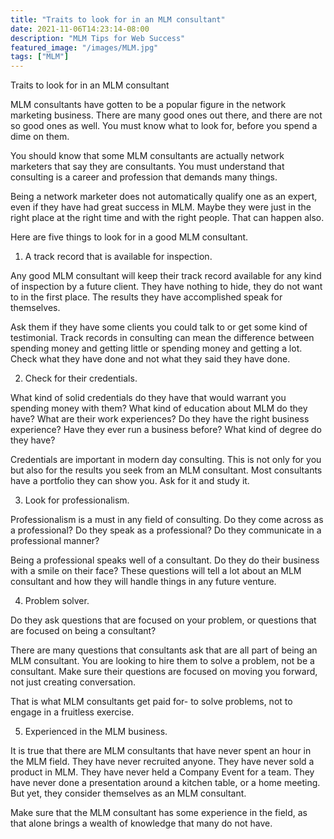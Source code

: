 ```yaml
---
title: "Traits to look for in an MLM consultant"
date: 2021-11-06T14:23:14-08:00
description: "MLM Tips for Web Success"
featured_image: "/images/MLM.jpg"
tags: ["MLM"]
---
```


Traits to look for in an MLM consultant


MLM consultants have gotten to be a popular figure in the network marketing business. There are many good ones out there, and there are not so good ones as well. You must know what to look for, before you spend a dime on them.

You should know that some MLM consultants are actually network marketers that say they are consultants. You must understand that consulting is a career and profession that demands many things.
 
Being a network marketer does not automatically qualify one as an expert, even if they have had great success in MLM. Maybe they were just in the right place at the right time and with the right people. That can happen also.

Here are five things to look for in a good MLM consultant.

1. A track record that is available for inspection.

Any good MLM consultant will keep their track record available for any kind of inspection by a future client. They have nothing to hide, they do not want to in the first place. The results they have accomplished speak for themselves.

Ask them if they have some clients you could talk to or get some kind of testimonial. Track records in consulting can mean the difference between spending money and getting little or spending money and getting a lot. Check what they have done and not what they said they have done. 

2. Check for their credentials.

What kind of solid credentials do they have that would warrant you spending money with them? What kind of education about MLM do they have? What are their work experiences? Do they have the right business experience? Have they ever run a business before? What kind of degree do they have?

Credentials are important in modern day consulting. This is not only for you but also for the results you seek from an MLM consultant. Most consultants have a portfolio they can show you. Ask for it and study it.

3. Look for professionalism.

Professionalism is a must in any field of consulting. Do they come across as a professional? Do they speak as a professional? Do they communicate in a professional manner? 

Being a professional speaks well of a consultant. Do they do their business with a smile on their face? These questions will tell a lot about an MLM consultant and how they will handle things in any future venture.

4) Problem solver.

Do they ask questions that are focused on your problem, or questions that are focused on being a consultant?

There are many questions that consultants ask that are all part of being an MLM consultant. You are looking to hire them to solve a problem, not be a consultant. Make sure their questions are focused on moving you forward, not just creating conversation.

That is what MLM consultants get paid for- to solve problems, not to engage in a fruitless exercise.

5) Experienced in the MLM business.

It is true that there are MLM consultants that have never spent an hour in the MLM field. They have never recruited anyone. They have never sold a product in MLM. They have never held a Company Event for a team. They have never done a presentation around a kitchen table, or a home meeting. But yet, they consider themselves as an MLM consultant.

Make sure that the MLM consultant has some experience in the field, as that alone brings a wealth of knowledge that many do not have. 

